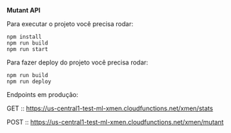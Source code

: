 **Mutant API**

Para executar o projeto você precisa rodar:

```
npm install
npm run build
npm run start
```

Para fazer deploy do projeto você precisa rodar:

```
npm run build
npm run deploy
```

Endpoints em produção:

GET :: https://us-central1-test-ml-xmen.cloudfunctions.net/xmen/stats

POST :: https://us-central1-test-ml-xmen.cloudfunctions.net/xmen/mutant
